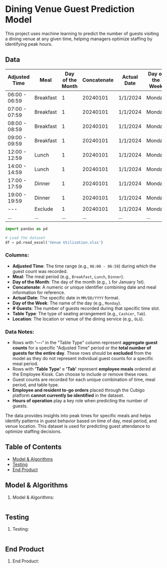# Dining Venue Guest Prediction Model

This project uses machine learning to predict the number of guests visiting a dining venue at any given time, helping managers optimize staffing by identifying peak hours.

## Data
| Adjusted Time | Meal     | Day of the Month | Concatenate | Actual Date | Day of the Week | # Guests | Table Type | Location |
|----------------|----------|------------------|-------------|-------------|-----------------|----------|------------|----------|
| 06:00 - 06:59  | Breakfast| 1                | 20240101    | 1/1/2024    | Monday          | 1        | Tab        | OLG      |
| 07:00 - 07:59  | Breakfast| 1                | 20240101    | 1/1/2024    | Monday          | 1        | Cashier    | OLG      |
| 08:00 - 08:59  | Breakfast| 1                | 20240101    | 1/1/2024    | Monday          | 16       | Cashier    | OLG      |
| 09:00 - 09:59  | Breakfast| 1                | 20240101    | 1/1/2024    | Monday          | 5        | Tab        | OLG      |
| 12:00 - 12:59  | Lunch    | 1                | 20240101    | 1/1/2024    | Monday          | 54       | Cashier    | OLG      |
| 14:00 - 14:59  | Lunch    | 1                | 20240101    | 1/1/2024    | Monday          | 10       | Cashier    | OLG      |
| 17:00 - 17:59  | Dinner   | 1                | 20240101    | 1/1/2024    | Monday          | 44       | Cashier    | OLG      |
| 19:00 - 19:59  | Dinner   | 1                | 20240101    | 1/1/2024    | Monday          | 7        | Cashier    | OLG      |
| ---            | Exclude  | 1                | 20240101    | 1/1/2024    | Monday          | 314      | ---        | OLG      |
| ...            | ...      | ...              | ...         | ...         | ...             | ...      | ...        | ...      | 

```python
import pandas as pd

# Load the dataset
df = pd.read_excel('Venue Utilization.xlsx')
```

### Columns:
- **Adjusted Time**: The time range (e.g., `06:00 - 06:59`) during which the guest count was recorded.
- **Meal**: The meal period (e.g., `Breakfast`, `Lunch`, `Dinner`).
- **Day of the Month**: The day of the month (e.g., `1` for January 1st).
- **Concatenate**: A numeric or unique identifier combining date and meal information for reference.
- **Actual Date**: The specific date in `MM/DD/YYYY` format.
- **Day of the Week**: The name of the day (e.g., `Monday`).
- **# Guests**: The number of guests recorded during that specific time slot.
- **Table Type**: The type of seating arrangement (e.g., `Cashier`, `Tab`).
- **Location**: The location or venue of the dining service (e.g., `OLG`).

### Data Notes:
- Rows with **'---'** in the "Table Type" column represent **aggregate guest counts** for a specific "Adjusted Time" period or the **total number of guests for the entire day**. These rows should be **excluded** from the model as they do not represent individual guest counts for a specific meal period.
- Rows with **'Table Type' = 'Tab'** represent **employee meals** ordered at the Employee Kiosk. Can choose to include or remove these rows. 
- Guest counts are recorded for each unique combination of time, meal period, and table type.
- **Employee and resident to-go orders** placed through the Cubigo platform **cannot currently be identified** in the dataset.
- **Hours of operation** play a key role when predicting the number of guests.
  
The data provides insights into peak times for specific meals and helps identify patterns in guest behavior based on time of day, meal period, and venue location. This dataset is used for predicting guest attendance to optimize staffing decisions.

## Table of Contents
- [Model & Algorithms](#model--algorithms)
- [Testing](#testing)
- [End Product](#end-product)


## Model & Algorithms

1. Model & Algorithms:
   ```
   ```

   
## Testing

1. Testing:
   ```
   ```

## End Product

1. End Product:
   ```
   ```
